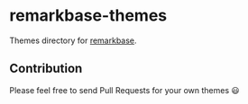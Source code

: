 # remarkbase-themes

Themes directory for [remarkbase](https://github.com/qckanemoto/remarkbase).

## Contribution

Please feel free to send Pull Requests for your own themes :smiley:
